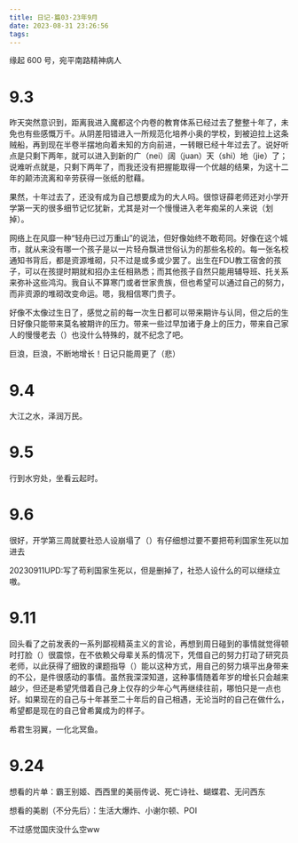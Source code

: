 ```yaml
---
title: 日记·篇03·23年9月
date: 2023-08-31 23:26:56
tags:
---
```

缘起 600 号，宛平南路精神病人
<!--more-->
<h1>9.3</h1>
<p>昨天突然意识到，距离我进入魔都这个内卷的教育体系已经过去了整整十年了，未免也有些感慨万千。从阴差阳错进入一所规范化培养小奥的学校，到被迫拉上这条贼船，再到现在半卷半摆地向着未知的方向前进，一转眼已经十年过去了。说好听点是只剩下两年，就可以进入到新的广（nei）阔（juan）天（shi）地（jie）了；说难听点就是，只剩下两年了，而我还没有把握能取得一个优越的结果，为这十二年的颠沛流离和辛劳获得一张纸的慰藉。<p>
<p>果然，十年过去了，还没有成为自己想要成为的大人吗。很惊讶薛老师还对小学开学第一天的很多细节记忆犹新，尤其是对一个慢慢进入老年痴呆的人来说（划掉）。<p>
<p>网络上在风靡一种“轻舟已过万重山”的说法，但好像始终不敢苟同。好像在这个城市，就从来没有哪一个孩子是以一片轻舟飘进世俗认为的那些名校的。每一张名校通知书背后，都是资源堆砌，只不过是或多或少罢了。出生在FDU教工宿舍的孩子，可以在孩提时期就和招办主任相熟悉；而其他孩子自然只能用辅导班、托关系来弥补这些鸿沟。我自认不算寒门或者世家贵族，但也希望可以通过自己的努力，而非资源的堆砌改变命运。嗯，我相信寒门贵子。<p>
<p>好像不太像过生日了，感觉之前的每一次生日都可以带来期许与认同，但之后的生日好像只能带来莫名被期许的压力。带来一些过早加诸于身上的压力，带来自己家人的慢慢老去（）也没什么特殊的，就不纪念了吧。<p>
<p>巨浪，巨浪，不断地增长！日记只能周更了（悲）<p>
<h1>9.4</h1>
<p>大江之水，泽润万民。<p>
<h1>9.5</h1>
<p>行到水穷处，坐看云起时。<p>
<h1>9.6</h1>
<p>很好，开学第三周就要社恐人设崩塌了（）有仔细想过要不要把苟利国家生死以加进去<p>
<p>20230911UPD:写了苟利国家生死以，但是删掉了，社恐人设什么的可以继续立嗷。<p>
<h1>9.11</h1>
<p>回头看了之前发表的一系列鄙视精英主义的言论，再想到周日碰到的事情就觉得顿时打脸（）很震惊，在不依赖父母辈关系的情况下，凭借自己的努力打动了研究员老师，以此获得了细致的课题指导（）能以这种方式，用自己的努力填平出身带来的不公，是件很感动的事情。虽然我深深知道，这种事情随着年岁的增长只会越来越少，但还是希望凭借着自己身上仅存的少年心气再继续往前，哪怕只是一点也好。如果现在的自己与十年甚至二十年后的自己相遇，无论当时的自己在做什么，希望都是现在的自己曾希冀成为的样子。<p>
<p>希君生羽翼，一化北冥鱼。<p>
<h1>9.24</h1>
<p>想看的片单：霸王别姬、西西里的美丽传说、死亡诗社、蝴蝶君、无问西东<p>
<p>想看的美剧（不分先后）：生活大爆炸、小谢尔顿、POI<p>
<p>不过感觉国庆没什么空ww<p>